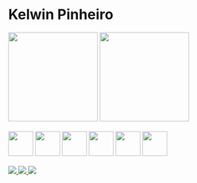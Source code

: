 # Kelwin Pinheiro
<div>
  <img height="180em" src="https://github-readme-stats.vercel.app/api?username=Kelwinpin&show_icons=true&theme=dark" />
  <img height="180em" src="https://github-readme-stats.vercel.app/api/top-langs/?username=Kelwinpin&layout=compact&theme=dark" />
</div>

<br>

<div>
  <img aligh="center" height="50" witdh="40" src="https://cdn.jsdelivr.net/gh/devicons/devicon/icons/css3/css3-original.svg"/>
  <img aligh="center" height="50" witdh="40" src="https://cdn.jsdelivr.net/gh/devicons/devicon/icons/html5/html5-original.svg"/>
  <img aligh="center" height="50" witdh="40" src="https://cdn.jsdelivr.net/gh/devicons/devicon/icons/javascript/javascript-original.svg"/>
  <img aligh="center" height="50" witdh="40" src="https://cdn.jsdelivr.net/gh/devicons/devicon/icons/typescript/typescript-original.svg"/>
  <img aligh="center" height="50" witdh="40" src="https://cdn.jsdelivr.net/gh/devicons/devicon/icons/java/java-original-wordmark.svg"/>
  <img aligh="center" height="50" witdh="40" src="https://cdn.jsdelivr.net/gh/devicons/devicon/icons/mysql/mysql-original-wordmark.svg"/>
</div>

<br>

<div>
  <a href="" target="_balnk">
    <img src="https://img.shields.io/badge/Twitch-9146FF?style=for-the-badge&logo=twitch&logoColor=white" target="_blank"/>
  </a>
  <a href="" target="_balnk">
    <img src="https://img.shields.io/badge/Discord-7289DA?style=for-the-badge&logo=discord&logoColor=white" target="_blank"/>
  </a>
  <a href="" target="_balnk">
    <img src="https://img.shields.io/badge/Gmail-D14836?style=for-the-badge&logo=gmail&logoColor=white" target="_blank"/>
  </a>
</div>
